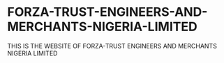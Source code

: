 # FORZA-TRUST-ENGINEERS-AND-MERCHANTS-NIGERIA-LIMITED
THIS IS THE WEBSITE OF FORZA-TRUST ENGINEERS AND MERCHANTS NIGERIA LIMITED
